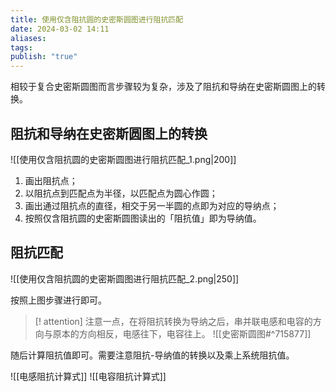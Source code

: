 ```yaml
---
title: 使用仅含阻抗圆的史密斯圆图进行阻抗匹配
date: 2024-03-02 14:11
aliases: 
tags: 
publish: "true"
---
```

相较于复合史密斯圆图而言步骤较为复杂，涉及了阻抗和导纳在史密斯圆图上的转换。

## 阻抗和导纳在史密斯圆图上的转换

![[使用仅含阻抗圆的史密斯圆图进行阻抗匹配_1.png|200]]

1. 画出阻抗点；
2. 以阻抗点到匹配点为半径，以匹配点为圆心作圆；
3. 画出通过阻抗点的直径，相交于另一半圆的点即为对应的导纳点；
4. 按照仅含阻抗圆的史密斯圆图读出的「阻抗值」即为导纳值。

## 阻抗匹配

![[使用仅含阻抗圆的史密斯圆图进行阻抗匹配_2.png|250]]

按照上图步骤进行即可。

>[! attention]
>注意一点，在将阻抗转换为导纳之后，串并联电感和电容的方向与原本的方向相反，电感往下，电容往上。
>![[史密斯圆图#^715877]]

随后计算阻抗值即可。需要注意阻抗-导纳值的转换以及乘上系统阻抗值。

![[电感阻抗计算式]]
![[电容阻抗计算式]]